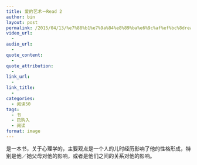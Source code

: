 ```yaml
---
title: 爱的艺术－Read 2
author: bin
layout: post
permalink: /2015/04/13/%e7%88%b1%e7%9a%84%e8%89%ba%e6%9c%af%ef%bc%8dread-2/
video_url:
  - 
audio_url:
  - 
quote_content:
  - 
quote_attribution:
  - 
link_url:
  - 
link_title:
  - 
categories:
  - 阅读50
tags:
  - 书
  - 已购入
  - 阅读
format: image
---
```

是一本书，关于心理学的，主要观点是一个人的儿时经历影响了他的性格形成，特别是他／她父母对他的影响，或者是他们之间的关系对他的影响。

<!--more-->

&nbsp;